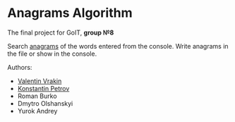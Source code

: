 # Anagrams Algorithm
The final project for GoIT, **group №8** 

Search [anagrams](https://en.wikipedia.org/wiki/Anagram) of the words entered from the console. Write anagrams in the file or show in the console.

 Authors:
* [Valentin Vrakin](https://github.com/vvo12015) 
* [Konstantin Petrov](https://github.com/0k6r)
* Roman Burko
* Dmytro Olshanskyi
* Yurok Andrey

